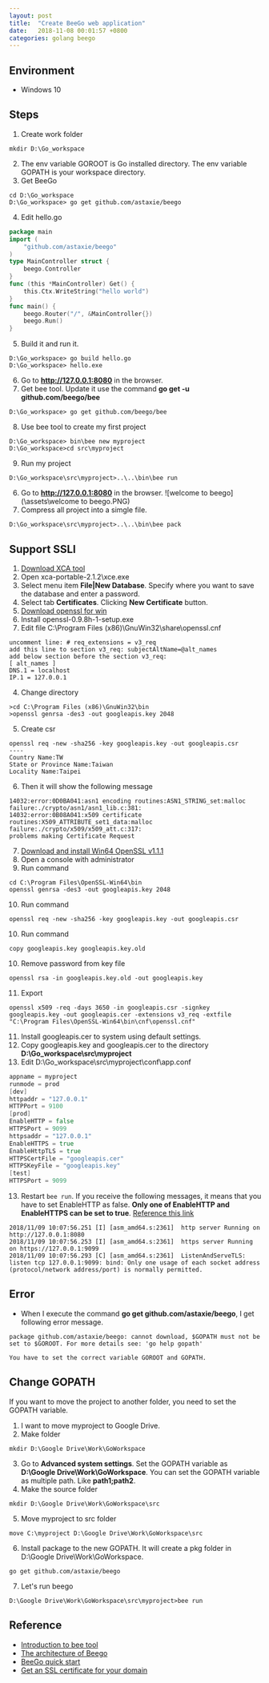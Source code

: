 ```yaml
---
layout: post
title:  "Create BeeGo web application"
date:   2018-11-08 00:01:57 +0800
categories: golang beego
---
```

## Environment
* Windows 10

## Steps
1. Create work folder
```
mkdir D:\Go_workspace
```
2. The env variable GOROOT is Go installed directory. The env variable GOPATH is your workspace directory.
3. Get BeeGo
```
cd D:\Go_workspace
D:\Go_workspace> go get github.com/astaxie/beego
```
4. Edit hello.go
```go
package main
import (
    "github.com/astaxie/beego"
)
type MainController struct {
    beego.Controller
}
func (this *MainController) Get() {
    this.Ctx.WriteString("hello world")
}
func main() {
    beego.Router("/", &MainController{})
    beego.Run()
}
```
5. Build it and run it.
```
D:\Go_workspace> go build hello.go
D:\Go_workspace> hello.exe
```
6. Go to **http://127.0.0.1:8080** in the browser.
7. Get bee tool. Update it use the command **go get -u github.com/beego/bee**
```
D:\Go_workspace> go get github.com/beego/bee
```
8. Use bee tool to create my first project
```
D:\Go_workspace> bin\bee new myproject
D:\Go_workspace>cd src\myproject
```
9. Run my project
```
D:\Go_workspace\src\myproject>..\..\bin\bee run
```
6. Go to **http://127.0.0.1:8080** in the browser.
![welcome to beego](\assets\welcome to beego.PNG)
7. Compress all project into a simgle file.
```
D:\Go_workspace\src\myproject>..\..\bin\bee pack
```

## Support SSLl
1. [Download XCA tool](https://www.hohnstaedt.de/xca/index.php/download)
2. Open xca-portable-2.1.2\xce.exe
3. Select menu item **File|New Database**. Specify where you want to save the database and enter a password.
4. Select tab **Certificates**. Clicking **New Certificate** button.
1. [Download openssl for win](http://gnuwin32.sourceforge.net/packages/openssl.htm)
2. Install openssl-0.9.8h-1-setup.exe
3. Edit file C:\Program Files (x86)\GnuWin32\share\openssl.cnf
```
uncomment line: # req_extensions = v3_req
add this line to section v3_req: subjectAltName=@alt_names
add below section before the section v3_req:
[ alt_names ]
DNS.1 = localhost
IP.1 = 127.0.0.1
```
4. Change directory
```
>cd C:\Program Files (x86)\GnuWin32\bin
>openssl genrsa -des3 -out googleapis.key 2048
```
5. Create csr
```
openssl req -new -sha256 -key googleapis.key -out googleapis.csr
----
Country Name:TW
State or Province Name:Taiwan
Locality Name:Taipei
```
6. Then it will show the following message
```
14032:error:0D0BA041:asn1 encoding routines:ASN1_STRING_set:malloc failure:./crypto/asn1/asn1_lib.c:381:
14032:error:0B08A041:x509 certificate routines:X509_ATTRIBUTE_set1_data:malloc failure:./crypto/x509/x509_att.c:317:
problems making Certificate Request
```
7. [Download and install Win64 OpenSSL v1.1.1](https://slproweb.com/products/Win32OpenSSL.html)
8. Open a console with administrator
9. Run  command
```
cd C:\Program Files\OpenSSL-Win64\bin
openssl genrsa -des3 -out googleapis.key 2048
```
10. Run command
```
openssl req -new -sha256 -key googleapis.key -out googleapis.csr
```
10. Run command
```
copy googleapis.key googleapis.key.old
```
10. Remove password from key file
```
openssl rsa -in googleapis.key.old -out googleapis.key
```
11. Export
```
openssl x509 -req -days 3650 -in googleapis.csr -signkey googleapis.key -out googleapis.cer -extensions v3_req -extfile "C:\Program Files\OpenSSL-Win64\bin\cnf\openssl.cnf"
```
11. Install googleapis.cer to system using default settings.
12. Copy googleapis.key and googleapis.cer to the directory **D:\Go_workspace\src\myproject**
12. Edit D:\Go_workspace\src\myproject\conf\app.conf
```go
appname = myproject
runmode = prod
[dev]
httpaddr = "127.0.0.1"
HTTPPort = 9100
[prod]
EnableHTTP = false
HTTPSPort = 9099
httpsaddr = "127.0.0.1"
EnableHTTPS = true
EnableHttpTLS = true
HTTPSCertFile = "googleapis.cer"
HTTPSKeyFile = "googleapis.key"  
[test]
HTTPSPort = 9099
```
13. Restart ```bee run```. If you receive the following messages, it means that you have to set EnableHTTP as false. **Only one of EnableHTTP and EnableHTTPS can be set to true**. [Reference this link](https://stackoverflow.com/questions/53219095/how-to-support-https-in-beego/53221085#53221085)
```
2018/11/09 10:07:56.251 [I] [asm_amd64.s:2361]  http server Running on http://127.0.0.1:8080
2018/11/09 10:07:56.253 [I] [asm_amd64.s:2361]  https server Running on https://127.0.0.1:9099
2018/11/09 10:07:56.293 [C] [asm_amd64.s:2361]  ListenAndServeTLS:  listen tcp 127.0.0.1:9099: bind: Only one usage of each socket address (protocol/network address/port) is normally permitted.
```

## Error
* When I execute the command **go get github.com/astaxie/beego**, I get following error message.
```
package github.com/astaxie/beego: cannot download, $GOPATH must not be set to $GOROOT. For more details see: 'go help gopath'
```
```
You have to set the correct variable GOROOT and GOPATH.
```

## Change GOPATH
If you want to move the project to another folder, you need to set the GOPATH variable.
1. I want to move myproject to Google Drive.
2. Make folder 
```
mkdir D:\Google Drive\Work\GoWorkspace
```
3. Go to **Advanced system settings**. Set the GOPATH variable as **D:\Google Drive\Work\GoWorkspace**. You can set  the GOPATH variable as multiple path. Like **path1;path2**.
4. Make the source folder
```
mkdir D:\Google Drive\Work\GoWorkspace\src
```
5. Move myproject to src folder
```
move C:\myproject D:\Google Drive\Work\GoWorkspace\src
```
6. Install package to the new GOPATH. It will create a pkg folder in D:\Google Drive\Work\GoWorkspace.
```
go get github.com/astaxie/beego
```
7. Let's run beego
```
D:\Google Drive\Work\GoWorkspace\src\myproject>bee run
```

## Reference
* [Introduction to bee tool](https://beego.me/docs/install/bee.md)
* [The architecture of Beego](https://beego.me/docs/intro/)
* [BeeGo quick start](https://beego.me/quickstart)
* [Get an SSL certificate for your domain](https://support.google.com/domains/answer/7630973?hl=en)
